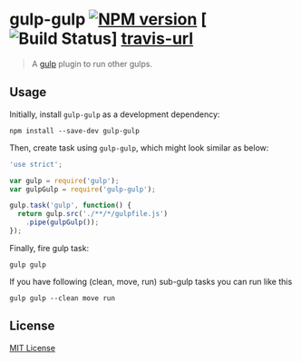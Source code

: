 gulp-gulp [![NPM version][npm-image]][npm-url] [![Build Status][travis-image]] [travis-url]
=========

> A [gulp](https://github.com/gulpjs/gulp) plugin to run other gulps.

## Usage

Initially, install `gulp-gulp` as a development dependency:

```shell
npm install --save-dev gulp-gulp
```

Then, create task using `gulp-gulp`, which might look similar as below:

```javascript
'use strict';

var gulp = require('gulp');
var gulpGulp = require('gulp-gulp');

gulp.task('gulp', function() {
  return gulp.src('./**/*/gulpfile.js')
    .pipe(gulpGulp());
});
```

Finally, fire gulp task:

```shell
gulp gulp
```

If you have following (clean, move, run) sub-gulp tasks you can run like this

```shell
gulp gulp --clean move run
```

## License

[MIT License](http://en.wikipedia.org/wiki/MIT_License)


[npm-url]: https://npmjs.org/package/gulp-gulp
[npm-image]: https://badge.fury.io/js/gulp-gulp.png
[travis-url]:https://travis-ci.org/oskarjakiela/gulp-gulp
[travis-image]: https://travis-ci.org/oskarjakiela/gulp-gulp.svg?branch=master